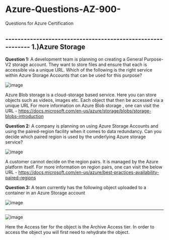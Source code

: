 # Azure-Questions-AZ-900-
Questions for Azure Certification

**-----------------------------------------------------------**
1.)Azure Storage
--------------------------------------------------------
**Question 1:**
A development team is planning on creating a General Purpose-V2 storage account. They want to store files and ensure that each is accessible via a unique URL. Which of the following is the right service within Azure Storage Accounts that can be used for this purpose?

![image](https://user-images.githubusercontent.com/38729013/202587730-0d6f6af9-6986-4873-a1c3-fe1322017bfa.png)

Azure Blob storage is a cloud-storage based service. Here you can store objects such as videos, images etc. Each object that then be accessed via a unique URL For more information on Azure Blob storage , one can visit the URL - https://docs.microsoft.com/en-us/azure/storage/blobs/storage-blobs-introduction



**Question 2:**
A company is planning on using Azure Storage Accounts and using the paired-region facility when it comes to data redundancy. Can you decide which paired region is used by the underlying Azure storage service?

![image](https://user-images.githubusercontent.com/38729013/202588175-fff134b3-fe16-497f-8f27-4e8b5eca86a2.png)

A customer cannot decide on the region pairs. It is managed by the Azure platform itself. For more information on region pairs, one can visit the below URL - https://docs.microsoft.com/en-us/azure/best-practices-availability-paired-regions


**Question 3:**
A team currently has the following object uploaded to a container in an Azure Storage account

![image](https://user-images.githubusercontent.com/38729013/202588346-cdead843-665a-41cf-90ce-2812691a79e5.png)
****
![image](https://user-images.githubusercontent.com/38729013/202588400-0065b389-6356-4436-84ae-5928fadc3f7b.png)

Here the Access tier for the object is the Archive Access tier. In order to access the object you will first need to rehydrate the object.


